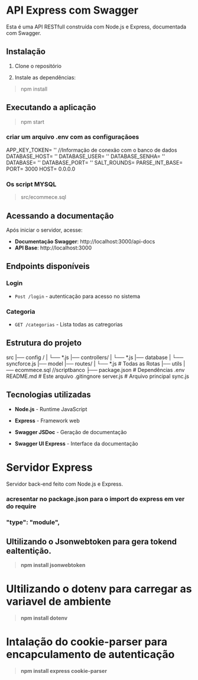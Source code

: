 
# API Express com Swagger
Esta é uma API RESTfull construída com Node.js e Express, documentada com Swagger.
## Instalação
1. Clone o repositório

2. Instale as dependências:
> npm install

## Executando a aplicação 
> npm start

### criar um arquivo .env com as configuraçãoes
APP_KEY_TOKEN= ''
//Informação de conexão com o banco de dados
DATABASE_HOST= ''
DATABASE_USER= ''
DATABASE_SENHA= ''
DATABASE= ''
DATABASE_PORT= ''
SALT_ROUNDS=
PARSE_INT_BASE=
PORT= 3000
HOST= 0.0.0.0
### Os script MYSQL
> src/ecommece.sql
## Acessando a documentação

Após iniciar o servidor, acesse:
-  **Documentação Swagger**: http://localhost:3000/api-docs
-  **API Base**: http://localhost:3000

## Endpoints disponíveis
### Login
-  `Post /login` - autenticação para acesso no sistema
### Categoria
-  `GET /categorias` - Lista todas as catregorias
## Estrutura do projeto
 src
 |── config /
 |		└── *.js
 |── controllers/
 |	    └── *.js
 |── database
 |	    └── syncforce.js
 |── model
 |── routes/
 |     └── *.js # Todas as Rotas
 |── utils
 |── ecommece.sql //scriptbanco
├── package.json # Dependências
 .env
 README.md # Este arquivo
 .gitingnore
 server.js  # Arquivo principal
 sync.js

## Tecnologias utilizadas
 -  **Node.js** - Runtime JavaScript

-  **Express** - Framework web

-  **Swagger JSDoc** - Geração de documentação

-  **Swagger UI Express** - Interface da documentação

# Servidor Express
Servidor back-end feito com Node.js e Express.

### acresentar no package.json para o import do express em ver do require
### "type": "module",
## Ultilizando o Jsonwebtoken para gera tokend ealtentição.
> **npm install jsonwebtoken**
# Ultilizando o dotenv para carregar as variavel de ambiente
> **npm install dotenv**
# Intalação do cookie-parser para encapculamento de autenticação
>  **npm install express cookie-parser**